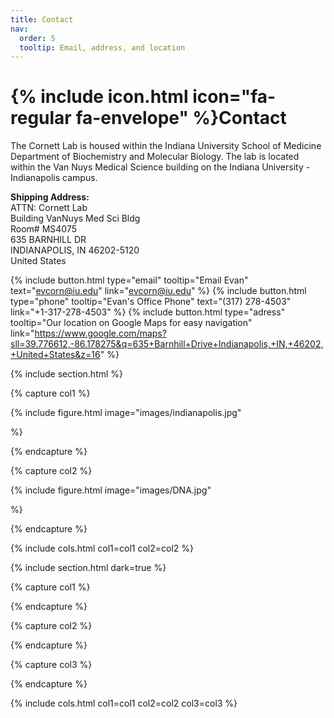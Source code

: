 ```yaml
---
title: Contact
nav:
  order: 5
  tooltip: Email, address, and location
---
```


# {% include icon.html icon="fa-regular fa-envelope" %}Contact

The Cornett Lab is housed within the Indiana University School of Medicine Department of Biochemistry and Molecular Biology. The lab is located within the Van Nuys Medical Science building on the Indiana University - Indianapolis campus.<br>

**Shipping Address:**<br>
ATTN: Cornett Lab<br>
Building VanNuys Med Sci Bldg<br>
Room# MS4075<br>
635 BARNHILL DR<br>
INDIANAPOLIS, IN 46202-5120<br>
United States<br>

{%
  include button.html
  type="email"
  tooltip="Email Evan"
  text="evcorn@iu.edu"
  link="evcorn@iu.edu"
%}
{%
  include button.html
  type="phone"
  tooltip="Evan's Office Phone"
  text="(317) 278-4503"
  link="+1-317-278-4503"
%}
{%
  include button.html
  type="adress"
  tooltip="Our location on Google Maps for easy navigation"
  link="https://www.google.com/maps?sll=39.776612,-86.178275&q=635+Barnhill+Drive+Indianapolis,+IN,+46202,+United+States&z=16"
%}

{% include section.html %}

{% capture col1 %}

{%
  include figure.html
  image="images/indianapolis.jpg"
  
%}

{% endcapture %}

{% capture col2 %}

{%
  include figure.html
  image="images/DNA.jpg"
  
%}

{% endcapture %}

{% include cols.html col1=col1 col2=col2 %}

{% include section.html dark=true %}

{% capture col1 %}

{% endcapture %}

{% capture col2 %}

{% endcapture %}

{% capture col3 %}

{% endcapture %}

{% include cols.html col1=col1 col2=col2 col3=col3 %}
